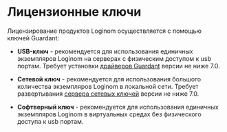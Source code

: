 # Лицензионные ключи

Лицензирование продуктов Loginom осуществляется с помощью ключей Guardant:

* **USB-ключ** - рекомендуется для использования единичных экземпляров Loginom на серверах с физическим доступом к usb портам. Требует установки [драйверов Guardant](https://www.guardant.ru/support/download/drivers/) версии не ниже 7.0.

* **Сетевой ключ** - рекомендуется для использования большого количества экземпляров Loginom в локальной сети. Требует развертывания [сервера сетевых ключей](https://www.guardant.ru/support/download/server/) версии не ниже 7.0.

* **Софтверный ключ** - рекомендуется для использования единичных экземпляров Loginom в виртуальных средах без физического доступа к usb портам.
